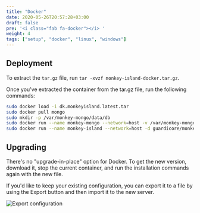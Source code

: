 ```yaml
---
title: "Docker"
date: 2020-05-26T20:57:28+03:00
draft: false
pre: '<i class="fab fa-docker"></i> '
weight: 4
tags: ["setup", "docker", "linux", "windows"] 
---
```


## Deployment

To extract the `tar.gz` file, run `tar -xvzf monkey-island-docker.tar.gz`.

Once you’ve extracted the container from the tar.gz file, run the following commands:

```sh
sudo docker load -i dk.monkeyisland.latest.tar
sudo docker pull mongo
sudo mkdir -p /var/monkey-mongo/data/db
sudo docker run --name monkey-mongo --network=host -v /var/monkey-mongo/data/db:/data/db -d mongo
sudo docker run --name monkey-island --network=host -d guardicore/monkey-island:1.8.2
```

## Upgrading

There's no "upgrade-in-place" option for Docker. To get the new version, download it, stop the current container, and run the installation commands again with the new file.

If you'd like to keep your existing configuration, you can export it to a file by using the Export button and then import it to the new server.

![Export configuration](../../images/setup/export-configuration.png "Export configuration")
